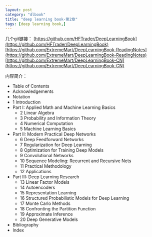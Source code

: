 ```yaml
---
layout: post
category: "dlbook"
title: "deep learning book-第2章"
tags: [deep learning book,]
---
```


几个git链接：
[https://github.com/HFTrader/DeepLearningBook](https://github.com/HFTrader/DeepLearningBook)
[https://github.com/ExtremeMart/DeepLearningBook-ReadingNotes](https://github.com/ExtremeMart/DeepLearningBook-ReadingNotes)
[https://github.com/ExtremeMart/DeepLearningBook-CN](https://github.com/ExtremeMart/DeepLearningBook-CN)


内容简介：

+ Table of Contents
+ Acknowledgements
+ Notation
+ 1 Introduction
+ Part I: Applied Math and Machine Learning Basics
	+ 2 Linear Algebra
	+ 3 Probability and Information Theory
	+ 4 Numerical Computation
	+ 5 Machine Learning Basics
+ Part II: Modern Practical Deep Networks
	+ 6 Deep Feedforward Networks
	+ 7 Regularization for Deep Learning
	+ 8 Optimization for Training Deep Models
	+ 9 Convolutional Networks
	+ 10 Sequence Modeling: Recurrent and Recursive Nets
	+ 11 Practical Methodology
	+ 12 Applications
+ Part III: Deep Learning Research
	+ 13 Linear Factor Models
	+ 14 Autoencoders
	+ 15 Representation Learning
	+ 16 Structured Probabilistic Models for Deep Learning
	+ 17 Monte Carlo Methods
	+ 18 Confronting the Partition Function
	+ 19 Approximate Inference
	+ 20 Deep Generative Models
+ Bibliography
+ Index
